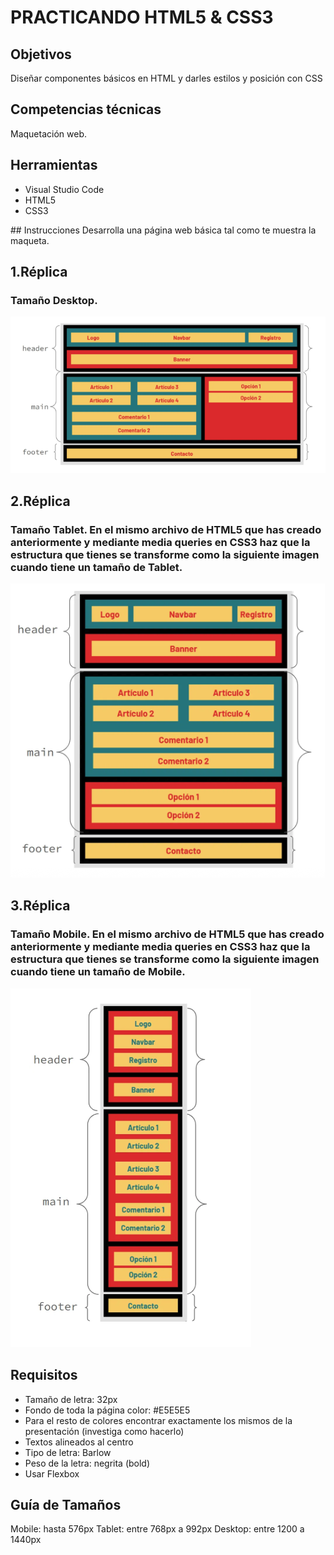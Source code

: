 # PRACTICANDO HTML5 & CSS3 

## Objetivos
Diseñar componentes básicos en HTML y darles estilos y posición con CSS

##  Competencias técnicas
Maquetación web.

##  Herramientas
<ul>
  <li>Visual Studio Code</li>
  <li>HTML5</li>
  <li>CSS3</li>
</ul>
## Instrucciones
Desarrolla una página web básica tal como te muestra la maqueta.

## 1.Réplica 
### Tamaño Desktop.

![Texto alternativo](img/Desktop.png)
## 2.Réplica 
### Tamaño Tablet. En el mismo archivo de HTML5 que has creado anteriormente y mediante media queries en CSS3 haz que la estructura que tienes se transforme como la siguiente imagen cuando tiene un tamaño de Tablet.

![Texto alternativo](img/Tablet.png)

## 3.Réplica 
### Tamaño Mobile. En el mismo archivo de HTML5 que has creado anteriormente y mediante media queries en CSS3 haz que la estructura que tienes se transforme como la siguiente imagen cuando tiene un tamaño de Mobile.

![Texto alternativo](img/Mobile.png)

## Requisitos
- Tamaño de letra: 32px
- Fondo de toda la página color: #E5E5E5
- Para el resto de colores encontrar exactamente los mismos de la presentación (investiga como hacerlo)
- Textos alineados al centro
- Tipo de letra: Barlow
- Peso de la letra: negrita (bold)
- Usar Flexbox

## Guía de Tamaños

Mobile: hasta 576px
Tablet: entre 768px a 992px
Desktop: entre 1200 a 1440px
